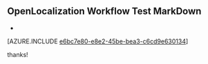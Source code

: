 ## OpenLocalization Workflow Test MarkDown
* 

[AZURE.INCLUDE [e6bc7e80-e8e2-45be-bea3-c6cd9e630134](calleeMd1.md)]

 
thanks!